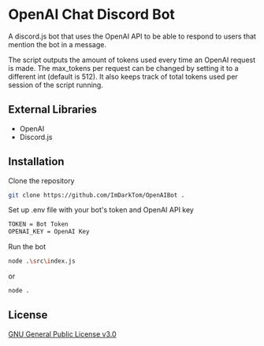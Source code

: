 # OpenAI Chat Discord Bot

A discord.js bot that uses the OpenAI API to be able to respond to users that mention the bot in a message.

The script outputs the amount of tokens used every time an OpenAI request is made. The max_tokens per request can be changed by setting it to a different int (default is 512). It also keeps track of total tokens used per session of the script running.
## External Libraries

- OpenAI
- Discord.js
## Installation

Clone the repository

```bash
git clone https://github.com/ImDarkTom/OpenAIBot .
```
    
Set up .env file with your bot's token and OpenAI API key
```bash
TOKEN = Bot Token
OPENAI_KEY = OpenAI Key
```

Run the bot
```bash
node .\src\index.js
```
or
```bash
node .
```
## License

[GNU General Public License v3.0](https://choosealicense.com/licenses/gpl-3.0/)
